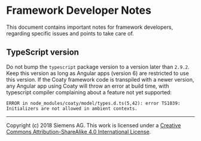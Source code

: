# Framework Developer Notes

This document contains important notes for framework developers, regarding specific issues
and points to take care of.

## TypeScript version

Do not bump the `typescript` package version to a version later than `2.9.2`. Keep this version
as long as Angular apps (version 6) are restricted to use this version. If the Coaty framework code
is transpiled with a newer version, any Angular app using Coaty will throw an error at build
time, with typescript compiler complaining about a feature not yet supported:

`ERROR in node_modules/coaty/model/types.d.ts(5,42): error TS1039: Initializers are not allowed in ambient contexts.`

---
Copyright (c) 2018 Siemens AG. This work is licensed under a
[Creative Commons Attribution-ShareAlike 4.0 International License](http://creativecommons.org/licenses/by-sa/4.0/).
